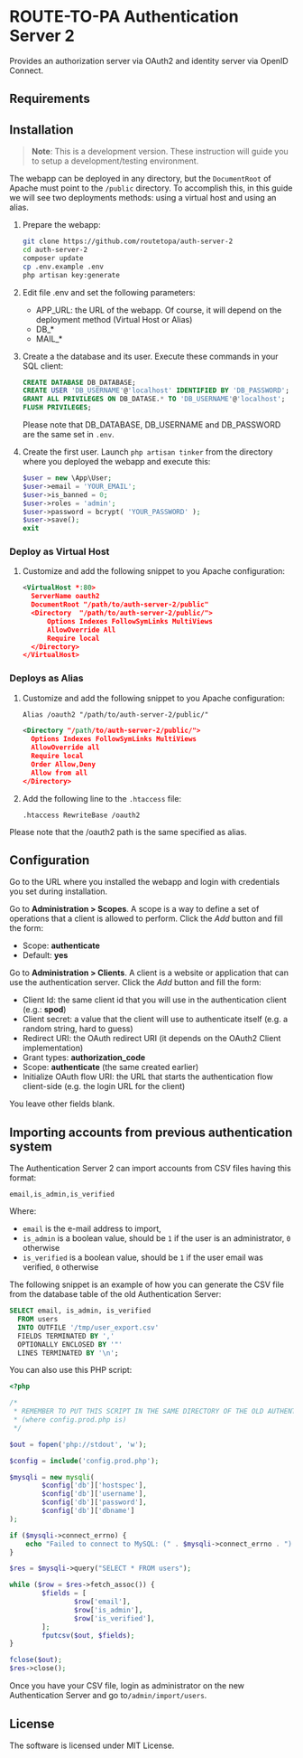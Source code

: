 # ROUTE-TO-PA Authentication Server 2

Provides an authorization server via OAuth2 and identity server via OpenID Connect.

## Requirements

## Installation

> **Note**: This is a development version. These instruction will guide you 
> to setup a development/testing environment.

The webapp can be deployed in any directory, but the `DocumentRoot` of
Apache must point to the `/public` directory.
To accomplish this, in this guide we will see two deployments methods: using
a virtual host and using an alias. 

1. Prepare the webapp:
    ````bash
    git clone https://github.com/routetopa/auth-server-2
    cd auth-server-2
    composer update
    cp .env.example .env
    php artisan key:generate
    ````

1. Edit file .env and set the following parameters:
    - APP_URL: the URL of the webapp. Of course, it will depend on the deployment method (Virtual Host or Alias)
    - DB_*
    - MAIL_*

1. Create a the database and its user. Execute these commands in your SQL client:
    ````sql
    CREATE DATABASE DB_DATABASE;
    CREATE USER 'DB_USERNAME'@'localhost' IDENTIFIED BY 'DB_PASSWORD';
    GRANT ALL PRIVILEGES ON DB_DATASE.* TO 'DB_USERNAME'@'localhost';
    FLUSH PRIVILEGES;
    ````
    Please note that DB_DATABASE, DB_USERNAME and DB_PASSWORD are the same set in `.env`.

1. Create the first user. Launch `php artisan tinker` from the directory where you deployed the webapp and execute this:
    ````php
    $user = new \App\User;
    $user->email = 'YOUR_EMAIL';
    $user->is_banned = 0;
    $user->roles = 'admin';
    $user->password = bcrypt( 'YOUR_PASSWORD' );
    $user->save();
    exit
    ````

### Deploy as Virtual Host

1. Customize and add the following snippet to you Apache configuration:

    ````xml
    <VirtualHost *:80>
      ServerName oauth2
      DocumentRoot "/path/to/auth-server-2/public"
      <Directory  "/path/to/auth-server-2/public/">
          Options Indexes FollowSymLinks MultiViews
          AllowOverride All
          Require local
      </Directory>
    </VirtualHost>
    ````

### Deploys as Alias

1. Customize and add the following snippet to you Apache configuration:

    ````xml
    Alias /oauth2 "/path/to/auth-server-2/public/" 

    <Directory "/path/to/auth-server-2/public/">
      Options Indexes FollowSymLinks MultiViews
      AllowOverride all
      Require local
      Order Allow,Deny
      Allow from all
    </Directory>
    ````

2. Add the following line to the `.htaccess` file: 

	````
	.htaccess RewriteBase /oauth2
    ````
    
Please note that the /oauth2 path is the same specified as alias.

## Configuration

Go to the URL where you installed the webapp and login with credentials you set during installation.

Go to **Administration > Scopes**. A scope is a way to define a set of operations that a client is allowed to perform.
Click the *Add* button and fill the form:
  - Scope: **authenticate**
  - Default: **yes**

Go to **Administration > Clients**. A client is a website or application that can use the authentication server.
Click the *Add* button and fill the form:
  - Client Id: the same client id that you will use in the authentication client (e.g.: **spod**)
  - Client secret: a value that the client will use to authenticate itself (e.g. a random string, hard to guess)
  - Redirect URI: the OAuth redirect URI (it depends on the OAuth2 Client implementation)
  - Grant types: **authorization_code**
  - Scope: **authenticate** (the same created earlier)
  - Initialize OAuth flow URI: the URL that starts the authentication flow client-side (e.g. the login URL for the
  client) 

You leave other fields blank.

## Importing accounts from previous authentication system

The Authentication Server 2 can import accounts from CSV files having this format:

`email,is_admin,is_verified`

Where:
  - `email` is the e-mail address to import,
  - `is_admin` is a boolean value, should be `1` if the user is an administrator, `0` otherwise
  - `is_verified` is a boolean value, should be `1` if the user email was verified, `0` otherwise
  
The following snippet is an example of how you can generate the CSV file from the database table of the
old Authentication Server:

````sql
SELECT email, is_admin, is_verified 
  FROM users 
  INTO OUTFILE '/tmp/user_export.csv'
  FIELDS TERMINATED BY ','
  OPTIONALLY ENCLOSED BY '"'
  LINES TERMINATED BY '\n';
````

You can also use this PHP script:

````php
<?php

/*
 * REMEMBER TO PUT THIS SCRIPT IN THE SAME DIRECTORY OF THE OLD AUTHENTICATION SERVER
 * (where config.prod.php is)
 */

$out = fopen('php://stdout', 'w');

$config = include('config.prod.php');

$mysqli = new mysqli(
        $config['db']['hostspec'],
        $config['db']['username'],
        $config['db']['password'],
        $config['db']['dbname']
);

if ($mysqli->connect_errno) {
    echo "Failed to connect to MySQL: (" . $mysqli->connect_errno . ") " . $mysqli->connect_error;
}

$res = $mysqli->query("SELECT * FROM users");

while ($row = $res->fetch_assoc()) {
        $fields = [
                $row['email'],
                $row['is_admin'],
                $row['is_verified'],
        ];
        fputcsv($out, $fields);
}

fclose($out);
$res->close();
````

Once you have your CSV file, login as administrator on the new Authentication Server and go to`/admin/import/users`.

## License

The software is licensed under MIT License.
